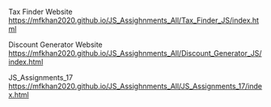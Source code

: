 Tax Finder Website
https://mfkhan2020.github.io/JS_Assighnments_All/Tax_Finder_JS/index.html

Discount Generator Website
https://mfkhan2020.github.io/JS_Assighnments_All/Discount_Generator_JS/index.html

JS_Assignments_17
https://mfkhan2020.github.io/JS_Assighnments_All/JS_Assignments_17/index.html
